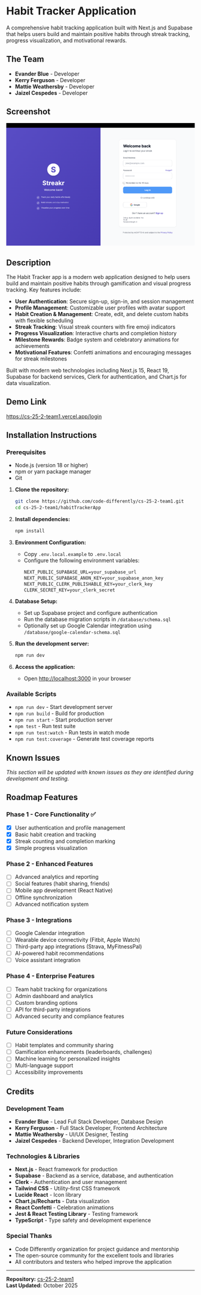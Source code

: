 # Habit Tracker Application

A comprehensive habit tracking application built with Next.js and Supabase that helps users build and maintain positive habits through streak tracking, progress visualization, and motivational rewards.

## The Team

- **Evander Blue** - Developer
- **Kerry Ferguson** - Developer  
- **Mattie Weathersby** - Developer
- **Jaizel Cespedes** - Developer

## Screenshot

![Habit Tracker App Screenshot](habitTrackerApp/streakr_Screenshot/streakr_screenshot.png)

## Description

The Habit Tracker app is a modern web application designed to help users build and maintain positive habits through gamification and visual progress tracking. Key features include:

- **User Authentication**: Secure sign-up, sign-in, and session management
- **Profile Management**: Customizable user profiles with avatar support
- **Habit Creation & Management**: Create, edit, and delete custom habits with flexible scheduling
- **Streak Tracking**: Visual streak counters with fire emoji indicators
- **Progress Visualization**: Interactive charts and completion history
- **Milestone Rewards**: Badge system and celebratory animations for achievements
- **Motivational Features**: Confetti animations and encouraging messages for streak milestones

Built with modern web technologies including Next.js 15, React 19, Supabase for backend services, Clerk for authentication, and Chart.js for data visualization.

## Demo Link

https://cs-25-2-team1.vercel.app/login

## Installation Instructions

### Prerequisites

- Node.js (version 18 or higher)
- npm or yarn package manager
- Git

1. **Clone the repository:**
   ```bash
   git clone https://github.com/code-differently/cs-25-2-team1.git
   cd cs-25-2-team1/habitTrackerApp
   ```

2. **Install dependencies:**
   ```bash
   npm install
   ```

3. **Environment Configuration:**
   - Copy `.env.local.example` to `.env.local`
   - Configure the following environment variables:
     ```
     NEXT_PUBLIC_SUPABASE_URL=your_supabase_url
     NEXT_PUBLIC_SUPABASE_ANON_KEY=your_supabase_anon_key
     NEXT_PUBLIC_CLERK_PUBLISHABLE_KEY=your_clerk_key
     CLERK_SECRET_KEY=your_clerk_secret
     ```

4. **Database Setup:**
   - Set up Supabase project and configure authentication
   - Run the database migration scripts in `/database/schema.sql`
   - Optionally set up Google Calendar integration using `/database/google-calendar-schema.sql`

5. **Run the development server:**
   ```bash
   npm run dev
   ```

6. **Access the application:**
   - Open [http://localhost:3000](http://localhost:3000) in your browser

### Available Scripts

- `npm run dev` - Start development server
- `npm run build` - Build for production
- `npm run start` - Start production server
- `npm test` - Run test suite
- `npm run test:watch` - Run tests in watch mode
- `npm run test:coverage` - Generate test coverage reports

## Known Issues

*This section will be updated with known issues as they are identified during development and testing.*

## Roadmap Features

### Phase 1 - Core Functionality ✅
- [x] User authentication and profile management
- [x] Basic habit creation and tracking
- [x] Streak counting and completion marking
- [x] Simple progress visualization

### Phase 2 - Enhanced Features 

- [ ] Advanced analytics and reporting
- [ ] Social features (habit sharing, friends)
- [ ] Mobile app development (React Native)
- [ ] Offline synchronization
- [ ] Advanced notification system

### Phase 3 - Integrations 
- [ ] Google Calendar integration
- [ ] Wearable device connectivity (Fitbit, Apple Watch)
- [ ] Third-party app integrations (Strava, MyFitnessPal)
- [ ] AI-powered habit recommendations
- [ ] Voice assistant integration

### Phase 4 - Enterprise Features
- [ ] Team habit tracking for organizations
- [ ] Admin dashboard and analytics
- [ ] Custom branding options
- [ ] API for third-party integrations
- [ ] Advanced security and compliance features

### Future Considerations
- [ ] Habit templates and community sharing
- [ ] Gamification enhancements (leaderboards, challenges)
- [ ] Machine learning for personalized insights
- [ ] Multi-language support
- [ ] Accessibility improvements

## Credits

### Development Team
- **Evander Blue** - Lead Full Stack Developer, Database Design
- **Kerry Ferguson** - Full Stack Developer, Frontend Architecture
- **Mattie Weathersby** - UI/UX Designer, Testing
- **Jaizel Cespedes** - Backend Developer, Integration Development

### Technologies & Libraries
- **Next.js** - React framework for production
- **Supabase** - Backend as a service, database, and authentication
- **Clerk** - Authentication and user management
- **Tailwind CSS** - Utility-first CSS framework
- **Lucide React** - Icon library
- **Chart.js/Recharts** - Data visualization
- **React Confetti** - Celebration animations
- **Jest & React Testing Library** - Testing framework
- **TypeScript** - Type safety and development experience

### Special Thanks
- Code Differently organization for project guidance and mentorship
- The open-source community for the excellent tools and libraries
- All contributors and testers who helped improve the application

---
 
**Repository:** [cs-25-2-team1](https://github.com/code-differently/cs-25-2-team1)  
**Last Updated:** October 2025